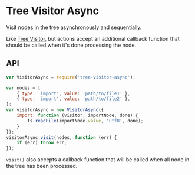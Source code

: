 # Tree Visitor Async

Visit nodes in the tree asynchronously and sequentially.

Like [Tree Visitor](https://github.com/curvedmark/tree-visitor), but actions accept an additional callback function that should be called when it's done processing the node.

## API

```javascript
var VisitorAsync = require('tree-visitor-async');

var nodes = [
	{ type: 'import', value: 'path/to/file1' },
	{ type: 'import', value: 'path/to/file2' },
];
var visitorAsync = new VisitorAsync({
	import: function (visitor, importNode, done) {
		fs.readFile(importNode.value, 'utf8', done);
	}
});
visitorAsync.visit(nodes, function (err) {
	if (err) throw err;
});
```
`visit()` also accepts a callback function that will be called when all node in the tree has been processed.